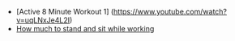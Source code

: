 * [Active 8 Minute Workout 1] (https://www.youtube.com/watch?v=uqLNxJe4L2I)
* [How much to stand and sit while working](https://news.ycombinator.com/item?id=32130626)